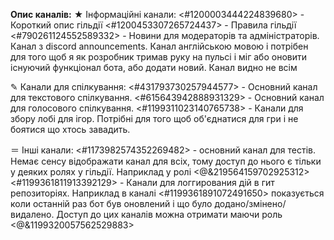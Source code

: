 **Опис каналів:**
★ Інформаційні канали:
<#1200003444224839680> - Короткий опис гільдії
<#1200453307265724437> - Правила гільдії
<#790261124552589332> - Новини для модераторів та адміністраторів. Канал з discord announcements. Канал англійською мовою і потрібен для того щоб я як розробник тримав руку на пульсі і міг або оновити існуючий функціонал бота, або додати новий. Канал видно не всім

✎ Канали для спілкування:
<#431793730257944577> - Основний канал для текстового спілкування.
<#615643942888931329> - Основний канал для голосового спілкування.
<#1199311023140765738> - Канали для збору лобі для ігор. Потрібні для того щоб об'єднатися для гри і не боятися що хтось завадить.

＝ Інші канали:
<#1173982574352269482> - основний канал для тестів. Немає сенсу відображати канал для всіх, тому доступ до нього є тільки у деяких ролях у гільдії. Наприклад у ролі <@&219564159702925312>
<#1199361811913392129> - Канали для логгирования дій в гит репозиторіях. Наприклад в каналі <#1199361891072491650> показується коли останній раз бот був оновлений і що було додано/змінено/видалено. Доступ до цих каналів можна отримати маючи роль <@&1199320057562529883>
‌‌